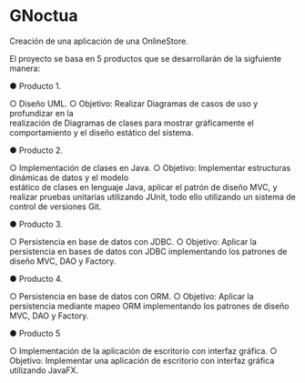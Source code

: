 # GNoctua
Creación de una aplicación de una OnlineStore.

El proyecto se basa en 5 productos que se desarrollarán de la sigfuiente manera:

● Producto 1.  

○ Diseño UML. 
○ Objetivo:  Realizar  Diagramas  de  casos  de  uso  y  profundizar  en  la  
  realización de Diagramas de clases para mostrar gráficamente el 
  comportamiento y el diseño estático del sistema. 

● Producto 2. 

○ Implementación de clases en Java. 
○ Objetivo:  Implementar  estructuras  dinámicas  de  datos  y  el  modelo  
  estático de clases en lenguaje Java, aplicar el patrón de diseño MVC, y 
  realizar pruebas unitarias utilizando JUnit, todo ello utilizando un sistema 
  de control de versiones Git. 

● Producto 3. 

○ Persistencia en base de datos con JDBC. 
○ Objetivo: Aplicar la persistencia en bases de datos con JDBC 
  implementando los patrones de diseño MVC, DAO y Factory. 

● Producto 4. 

○ Persistencia en base de datos con ORM. 
○ Objetivo: Aplicar la persistencia mediante mapeo ORM implementando 
  los patrones de diseño MVC, DAO y Factory. 

● Producto 5 

○ Implementación de la aplicación de escritorio con interfaz gráfica. 
○ Objetivo:  Implementar  una  aplicación  de  escritorio  con  interfaz  gráfica  
  utilizando JavaFX. 
